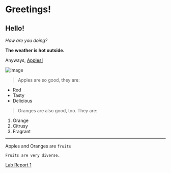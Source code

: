 # Greetings!
## Hello!
*How are you doing?*

**The weather is hot outside.**

Anyways, [Apples!](https://en.wikipedia.org/wiki/Apple)

![image](https://upload.wikimedia.org/wikipedia/commons/thumb/2/25/Alice_%28apple%29.jpg/180px-Alice_%28apple%29.jpg)

>Apples are so good, they are:
* Red
* Tasty
* Delicious

>Oranges are also good, too. They are:
1. Orange
2. Citrusy
3. Fragrant

---

Apples and Oranges are `fruits`
```
Fruits are very diverse.
```
[Lab Report 1](https://notweezer123.github.io/cse15l-lab-reports/lab-report-1-week-2)

